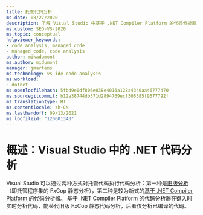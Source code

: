 ```yaml
---
title: 托管代码分析
ms.date: 08/27/2020
description: 了解 Visual Studio 中基于 .NET Compiler Platform 的代码分析器。 了解为什么这些分析器可以取代托管程序集的 FxCop 静态分析。
ms.custom: SEO-VS-2020
ms.topic: conceptual
helpviewer_keywords:
- code analysis, managed code
- managed code, code analysis
author: mikadumont
ms.author: midumont
manager: jmartens
ms.technology: vs-ide-code-analysis
ms.workload:
- dotnet
ms.openlocfilehash: 5fbd9e0df806e038e4016a128a4340aa46777470
ms.sourcegitcommit: b12a38744db371d2894769ecf305585f9577792f
ms.translationtype: HT
ms.contentlocale: zh-CN
ms.lasthandoff: 09/13/2021
ms.locfileid: "126601343"
---
```

# <a name="overview-of-code-analysis-for-net-in-visual-studio"></a>概述：Visual Studio 中的 .NET 代码分析

Visual Studio 可以通过两种方式对托管代码执行代码分析：第一种是[旧版分析](../code-quality/walkthrough-analyzing-managed-code-for-code-defects.md)（即托管程序集的 FxCop 静态分析），第二种是较为新式的[基于 .NET Compiler Platform 的代码分析器](../code-quality/roslyn-analyzers-overview.md)。 基于 .NET Compiler Platform 的代码分析器在键入时实时分析代码，能替代旧版 FxCop 静态代码分析，后者仅分析已编译的代码。
